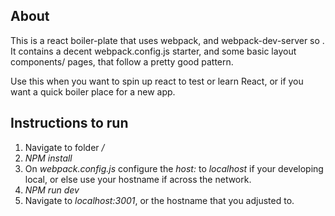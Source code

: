 ## About

This is a react boiler-plate that uses webpack, and webpack-dev-server so .  It
contains a decent webpack.config.js starter, and some basic layout components/
pages, that follow a pretty good pattern.  

Use this when you want to spin up react to test or learn React, or if you want
a quick boiler place for a new app.   

## Instructions to run
1. Navigate to folder */*
2. *NPM install*
3. On *webpack.config.js* configure the *host:* to *localhost* if your developing
   local, or else use your hostname if across the network.  
4. *NPM run dev*
5. Navigate to *localhost:3001*, or the hostname that you adjusted to.
